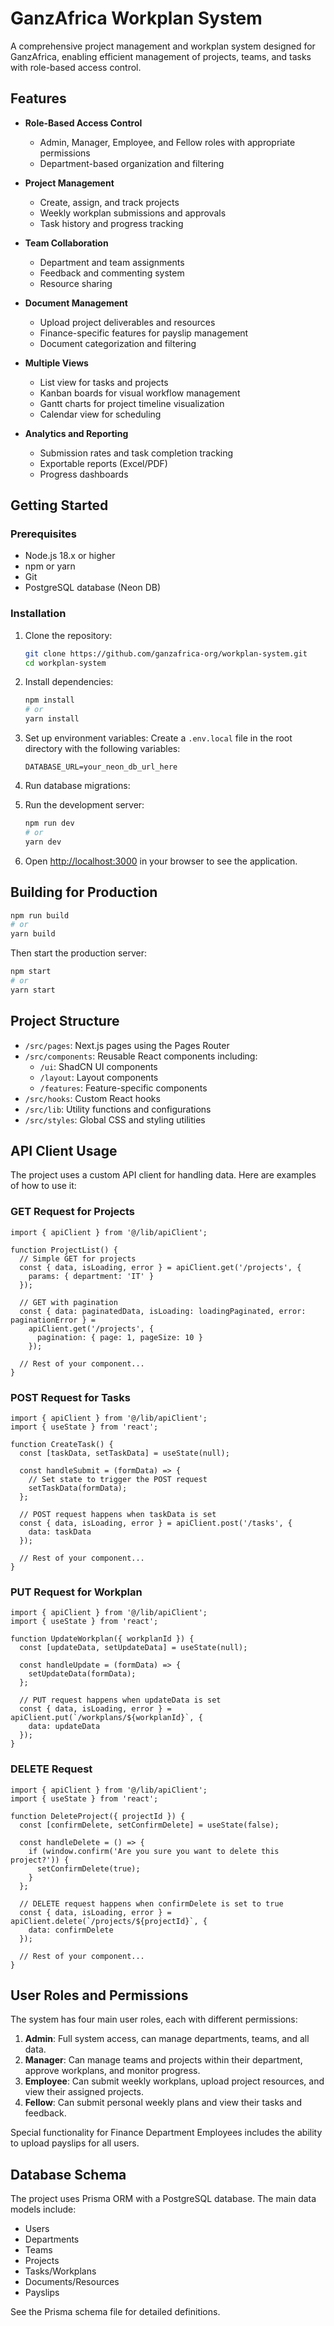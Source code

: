 # GanzAfrica Workplan System

A comprehensive project management and workplan system designed for GanzAfrica, enabling efficient management of projects, teams, and tasks with role-based access control.

## Features

- **Role-Based Access Control**
   - Admin, Manager, Employee, and Fellow roles with appropriate permissions
   - Department-based organization and filtering

- **Project Management**
   - Create, assign, and track projects
   - Weekly workplan submissions and approvals
   - Task history and progress tracking

- **Team Collaboration**
   - Department and team assignments
   - Feedback and commenting system
   - Resource sharing

- **Document Management**
   - Upload project deliverables and resources
   - Finance-specific features for payslip management
   - Document categorization and filtering

- **Multiple Views**
   - List view for tasks and projects
   - Kanban boards for visual workflow management
   - Gantt charts for project timeline visualization
   - Calendar view for scheduling

- **Analytics and Reporting**
   - Submission rates and task completion tracking
   - Exportable reports (Excel/PDF)
   - Progress dashboards

## Getting Started

### Prerequisites

- Node.js 18.x or higher
- npm or yarn
- Git
- PostgreSQL database (Neon DB)

### Installation

1. Clone the repository:
   ```bash
   git clone https://github.com/ganzafrica-org/workplan-system.git
   cd workplan-system
   ```

2. Install dependencies:
   ```bash
   npm install
   # or
   yarn install
   ```

3. Set up environment variables:
   Create a `.env.local` file in the root directory with the following variables:
   ```
   DATABASE_URL=your_neon_db_url_here

   ```

4. Run database migrations:
 

5. Run the development server:
   ```bash
   npm run dev
   # or
   yarn dev
   ```

6. Open [http://localhost:3000](http://localhost:3000) in your browser to see the application.

## Building for Production

```bash
npm run build
# or
yarn build
```

Then start the production server:

```bash
npm start
# or
yarn start
```

## Project Structure

- `/src/pages`: Next.js pages using the Pages Router
- `/src/components`: Reusable React components including:
   - `/ui`: ShadCN UI components
   - `/layout`: Layout components
   - `/features`: Feature-specific components
- `/src/hooks`: Custom React hooks
- `/src/lib`: Utility functions and configurations
- `/src/styles`: Global CSS and styling utilities

## API Client Usage

The project uses a custom API client for handling data. Here are examples of how to use it:

### GET Request for Projects
```tsx
import { apiClient } from '@/lib/apiClient';

function ProjectList() {
  // Simple GET for projects
  const { data, isLoading, error } = apiClient.get('/projects', {
    params: { department: 'IT' }
  });

  // GET with pagination
  const { data: paginatedData, isLoading: loadingPaginated, error: paginationError } = 
    apiClient.get('/projects', {
      pagination: { page: 1, pageSize: 10 }
    });

  // Rest of your component...
}
```

### POST Request for Tasks
```tsx
import { apiClient } from '@/lib/apiClient';
import { useState } from 'react';

function CreateTask() {
  const [taskData, setTaskData] = useState(null);
  
  const handleSubmit = (formData) => {
    // Set state to trigger the POST request
    setTaskData(formData);
  };

  // POST request happens when taskData is set
  const { data, isLoading, error } = apiClient.post('/tasks', {
    data: taskData
  });

  // Rest of your component...
}
```

### PUT Request for Workplan
```tsx
import { apiClient } from '@/lib/apiClient';
import { useState } from 'react';

function UpdateWorkplan({ workplanId }) {
  const [updateData, setUpdateData] = useState(null);
  
  const handleUpdate = (formData) => {
    setUpdateData(formData);
  };

  // PUT request happens when updateData is set
  const { data, isLoading, error } = apiClient.put(`/workplans/${workplanId}`, {
    data: updateData
  });
}
```

### DELETE Request
```tsx
import { apiClient } from '@/lib/apiClient';
import { useState } from 'react';

function DeleteProject({ projectId }) {
  const [confirmDelete, setConfirmDelete] = useState(false);
  
  const handleDelete = () => {
    if (window.confirm('Are you sure you want to delete this project?')) {
      setConfirmDelete(true);
    }
  };

  // DELETE request happens when confirmDelete is set to true
  const { data, isLoading, error } = apiClient.delete(`/projects/${projectId}`, {
    data: confirmDelete
  });

  // Rest of your component...
}
```

## User Roles and Permissions

The system has four main user roles, each with different permissions:

1. **Admin**: Full system access, can manage departments, teams, and all data.
2. **Manager**: Can manage teams and projects within their department, approve workplans, and monitor progress.
3. **Employee**: Can submit weekly workplans, upload project resources, and view their assigned projects.
4. **Fellow**: Can submit personal weekly plans and view their tasks and feedback.

Special functionality for Finance Department Employees includes the ability to upload payslips for all users.

## Database Schema

The project uses Prisma ORM with a PostgreSQL database. The main data models include:
- Users
- Departments
- Teams
- Projects
- Tasks/Workplans
- Documents/Resources
- Payslips

See the Prisma schema file for detailed definitions.